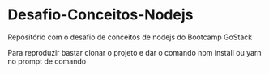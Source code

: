 # Desafio-Conceitos-Nodejs
Repositório com o desafio de conceitos de nodejs do Bootcamp GoStack

Para reproduzir bastar clonar o projeto e dar o comando npm install ou yarn no prompt de comando
